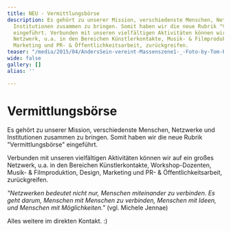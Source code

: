 ```yaml
---
title: NEU - Vermittlungsbörse
description: Es gehört zu unserer Mission, verschiedenste Menschen, Netzwerke und
  Institutionen zusammen zu bringen. Somit haben wir die neue Rubrik "Vermittlungsbörse"
  eingeführt. Verbunden mit unseren vielfältigen Aktivitäten können wir auf ein großes
  Netzwerk, u.a. in den Bereichen Künstlerkontakte, Musik- & Filmproduktion, Design,
  Marketing und PR- & Öffentlichkeitsarbeit, zurückgreifen.
teaser: "/media/2015/04/AndersSein-vereint-Massenszene1-_-Foto-by-Tom-Roeler.jpg"
wide: false
gallery: []
alias: ''

---
```

# Vermittlungsbörse

Es gehört zu unserer Mission, verschiedenste Menschen, Netzwerke und Institutionen zusammen zu bringen. Somit haben wir die neue Rubrik "Vermittlungsbörse" eingeführt.

Verbunden mit unseren vielfältigen Aktivitäten können wir auf ein großes Netzwerk, u.a. in den Bereichen Künstlerkontakte, Workshop-Dozenten, Musik- & Filmproduktion, Design, Marketing und PR- & Öffentlichkeitsarbeit, zurückgreifen.

_"Netzwerken bedeutet nicht nur, Menschen miteinander zu verbinden. Es geht darum, Menschen mit Menschen zu verbinden, Menschen mit Ideen, und Menschen mit Möglichkeiten."_ (vgl. Michele Jennae)

Alles weitere im direkten Kontakt. :)